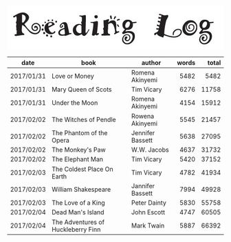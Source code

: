![](reading_log.png)

| date | book | author | words | total |
| --- | --- | --- | ---: | ---: |
| 2017/01/31 | Love or Money | Romena Akinyemi | 5482 | 5482 |
| 2017/01/31 | Mary Queen of Scots | Tim Vicary | 6276 | 11758 |
| 2017/01/31 | Under the Moon | Romena Akinyemi | 4154 | 15912 |
| 2017/02/02 | The Witches of Pendle | Rowena Akinyemi | 5545 | 21457 |
| 2017/02/02 | The Phantom of the Opera | Jennifer Bassett | 5638 | 27095 |
| 2017/02/02 | The Monkey's Paw | W.W. Jacobs | 4637 | 31732 |
| 2017/02/02 | The Elephant Man | Tim Vicary | 5420 | 37152 |
| 2017/02/03 | The Coldest Place On Earth | Tim Vicary | 4782 | 41934 |
| 2017/02/03 | William Shakespeare | Jannifer Bassett | 7994 | 49928 |
| 2017/02/03 | The Love of a King | Peter Dainty | 5830 | 55758 |
| 2017/02/04 | Dead Man's Island | John Escott | 4747 | 60505 |
| 2017/02/04 | The Adventures of Huckleberry Finn | Mark Twain | 5887 | 66392 |

